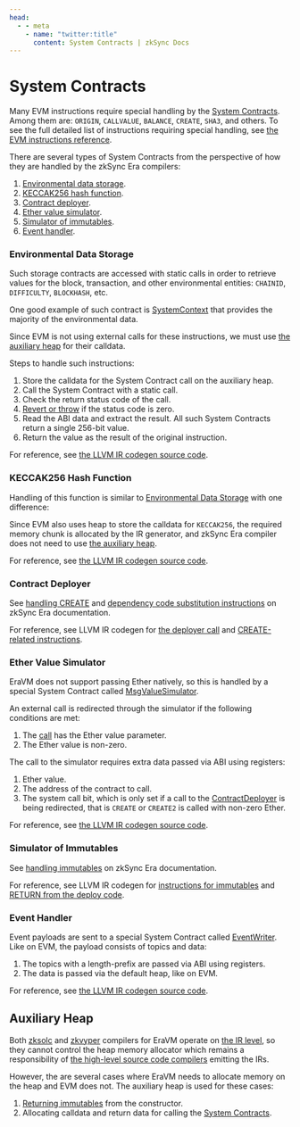 ```yaml
---
head:
  - - meta
    - name: "twitter:title"
      content: System Contracts | zkSync Docs
---
```


# System Contracts

Many EVM instructions require special handling by the
[System Contracts](https://era.zksync.io/docs/reference/architecture/system-contracts.html). Among them are: `ORIGIN`,
`CALLVALUE`, `BALANCE`, `CREATE`, `SHA3`, and others. To see the full detailed list of instructions requiring special
handling, see
[the EVM instructions reference](https://github.com/code-423n4/2023-10-zksync/blob/main/docs/VM%20Section/How%20compiler%20works/instructions/evm).

There are several types of System Contracts from the perspective of how they are handled by the zkSync Era compilers:

1. [Environmental data storage](#environmental-data-storage).
2. [KECCAK256 hash function](#keccak256-hash-function).
3. [Contract deployer](#contract-deployer).
4. [Ether value simulator](#ether-value-simulator).
5. [Simulator of immutables](#simulator-of-immutables).
6. [Event handler](#event-handler).

### Environmental Data Storage

Such storage contracts are accessed with static calls in order to retrieve values for the block, transaction, and other
environmental entities: `CHAINID`, `DIFFICULTY`, `BLOCKHASH`, etc.

One good example of such contract is
[SystemContext](https://github.com/matter-labs/era-system-contracts/blob/main/contracts/SystemContext.sol) that provides
the majority of the environmental data.

Since EVM is not using external calls for these instructions, we must use [the auxiliary heap](#auxiliary-heap) for
their calldata.

Steps to handle such instructions:

1. Store the calldata for the System Contract call on the auxiliary heap.
2. Call the System Contract with a static call.
3. Check the return status code of the call.
4. [Revert or throw](https://github.com/code-423n4/2023-10-zksync/blob/main/docs/VM%20Section/How%20compiler%20works/exception_handling.md)
   if the status code is zero.
5. Read the ABI data and extract the result. All such System Contracts return a single 256-bit value.
6. Return the value as the result of the original instruction.

For reference, see
[the LLVM IR codegen source code](https://github.com/matter-labs/era-compiler-llvm-context/blob/main/src/eravm/context/function/runtime/system_request.rs).

### KECCAK256 Hash Function

Handling of this function is similar to [Environmental Data Storage](#environmental-data-storage) with one difference:

Since EVM also uses heap to store the calldata for `KECCAK256`, the required memory chunk is allocated by the IR
generator, and zkSync Era compiler does not need to use [the auxiliary heap](#auxiliary-heap).

For reference, see
[the LLVM IR codegen source code](https://github.com/matter-labs/era-compiler-llvm-context/blob/main/src/eravm/context/function/llvm_runtime.rs).

### Contract Deployer

See [handling CREATE](https://era.zksync.io/docs/reference/architecture/differences-with-ethereum.html#create-create2)
and
[dependency code substitution instructions](https://era.zksync.io/docs/reference/architecture/differences-with-ethereum.html#datasize-dataoffset-datacopy)
on zkSync Era documentation.

For reference, see LLVM IR codegen for
[the deployer call](https://github.com/matter-labs/era-compiler-llvm-context/blob/main/src/eravm/context/function/runtime/deployer_call.rs)
and
[CREATE-related instructions](https://github.com/matter-labs/era-compiler-llvm-context/blob/main/src/eravm/evm/create.rs).

### Ether Value Simulator

EraVM does not support passing Ether natively, so this is handled by a special System Contract called
[MsgValueSimulator](https://github.com/matter-labs/era-system-contracts/blob/main/contracts/MsgValueSimulator.sol).

An external call is redirected through the simulator if the following conditions are met:

1. The
   [call](https://github.com/code-423n4/2023-10-zksync/blob/main/docs/VM%20Section/How%20compiler%20works/instructions/evm/call.md)
   has the Ether value parameter.
2. The Ether value is non-zero.

The call to the simulator requires extra data passed via ABI using registers:

1. Ether value.
2. The address of the contract to call.
3. The system call bit, which is only set if a call to the [ContractDeployer](#contract-deployer) is being redirected,
   that is `CREATE` or `CREATE2` is called with non-zero Ether.

For reference, see
[the LLVM IR codegen source code](https://github.com/matter-labs/era-compiler-llvm-context/blob/main/src/eravm/evm/call.rs#L530).

### Simulator of Immutables

See
[handling immutables](https://era.zksync.io/docs/reference/architecture/differences-with-ethereum.html#setimmutable-loadimmutable)
on zkSync Era documentation.

For reference, see LLVM IR codegen for
[instructions for immutables](https://github.com/matter-labs/era-compiler-llvm-context/blob/main/src/eravm/evm/immutable.rs)
and
[RETURN from the deploy code](https://github.com/matter-labs/era-compiler-llvm-context/blob/main/src/eravm/evm/return.rs#L28).

### Event Handler

Event payloads are sent to a special System Contract called
[EventWriter](https://github.com/code-423n4/2023-10-zksync/blob/main/code/system-contracts/contracts/EventWriter.yul).
Like on EVM, the payload consists of topics and data:

1. The topics with a length-prefix are passed via ABI using registers.
2. The data is passed via the default heap, like on EVM.

For reference, see
[the LLVM IR codegen source code](https://github.com/matter-labs/era-compiler-llvm-context/blob/main/src/eravm/evm/event.rs).

## Auxiliary Heap

Both [zksolc](../../toolchain/solidity.md) and
[zkvyper](../../toolchain/vyper.md) compilers for EraVM operate on
[the IR level](../../toolchain/overview.md#ir-compilers), so they cannot control
the heap memory allocator which remains a responsibility of
[the high-level source code compilers](../../toolchain/overview.md#high-level-source-code-compilers)
emitting the IRs.

However, the are several cases where EraVM needs to allocate memory on the heap and EVM does not. The auxiliary heap is
used for these cases:

1. [Returning immutables](../../architecture/differences-with-ethereum.md#setimmutable-loadimmutable)
   from the constructor.
2. Allocating calldata and return data for calling the
   [System Contracts](../../architecture/system-contracts.md).
